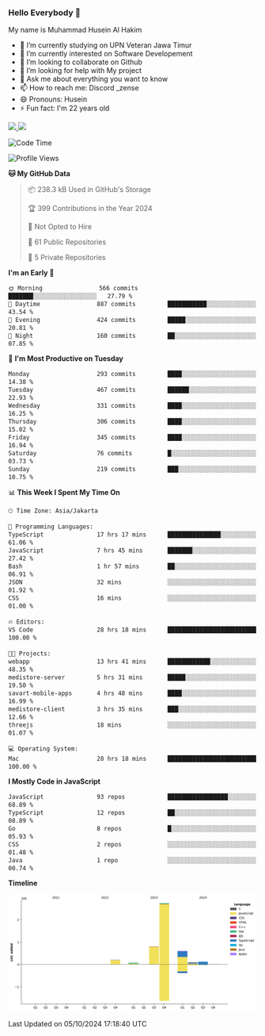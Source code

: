 ### Hello Everybody 👋

My name is Muhammad Husein Al Hakim

- 🔭 I’m currently studying on UPN Veteran Jawa Timur
- 🌱 I’m currently interested on Software Developement
- 👯 I’m looking to collaborate on Github
- 🤔 I’m looking for help with My project
- 💬 Ask me about everything you want to know
- 📫 How to reach me: Discord _zense
- 😄 Pronouns: Husein
- ⚡ Fun fact: I'm 22 years old

<p align="left">
<a href="https://github.com/huseinhq">
  <img height="180em" src="https://github-readme-stats-eight-theta.vercel.app/api?username=huseinhq&show_icons=true&theme=algolia&include_all_commits=true&count_private=true"/>
  <img height="180em" src="https://github-readme-stats-eight-theta.vercel.app/api/top-langs/?username=huseinhq&layout=compact&langs_count=8&theme=algolia"/>
</a>
</p>

<!--START_SECTION:waka-->
![Code Time](http://img.shields.io/badge/Code%20Time-1%2C501%20hrs%2046%20mins-blue)

![Profile Views](http://img.shields.io/badge/Profile%20Views-0-blue)

**🐱 My GitHub Data** 

> 📦 238.3 kB Used in GitHub's Storage 
 > 
> 🏆 399 Contributions in the Year 2024
 > 
> 🚫 Not Opted to Hire
 > 
> 📜 61 Public Repositories 
 > 
> 🔑 5 Private Repositories 
 > 
**I'm an Early 🐤** 

```text
🌞 Morning                566 commits         ███████░░░░░░░░░░░░░░░░░░   27.79 % 
🌆 Daytime                887 commits         ███████████░░░░░░░░░░░░░░   43.54 % 
🌃 Evening                424 commits         █████░░░░░░░░░░░░░░░░░░░░   20.81 % 
🌙 Night                  160 commits         ██░░░░░░░░░░░░░░░░░░░░░░░   07.85 % 
```
📅 **I'm Most Productive on Tuesday** 

```text
Monday                   293 commits         ████░░░░░░░░░░░░░░░░░░░░░   14.38 % 
Tuesday                  467 commits         ██████░░░░░░░░░░░░░░░░░░░   22.93 % 
Wednesday                331 commits         ████░░░░░░░░░░░░░░░░░░░░░   16.25 % 
Thursday                 306 commits         ████░░░░░░░░░░░░░░░░░░░░░   15.02 % 
Friday                   345 commits         ████░░░░░░░░░░░░░░░░░░░░░   16.94 % 
Saturday                 76 commits          █░░░░░░░░░░░░░░░░░░░░░░░░   03.73 % 
Sunday                   219 commits         ███░░░░░░░░░░░░░░░░░░░░░░   10.75 % 
```


📊 **This Week I Spent My Time On** 

```text
🕑︎ Time Zone: Asia/Jakarta

💬 Programming Languages: 
TypeScript               17 hrs 17 mins      ███████████████░░░░░░░░░░   61.06 % 
JavaScript               7 hrs 45 mins       ███████░░░░░░░░░░░░░░░░░░   27.42 % 
Bash                     1 hr 57 mins        ██░░░░░░░░░░░░░░░░░░░░░░░   06.91 % 
JSON                     32 mins             ░░░░░░░░░░░░░░░░░░░░░░░░░   01.92 % 
CSS                      16 mins             ░░░░░░░░░░░░░░░░░░░░░░░░░   01.00 % 

🔥 Editors: 
VS Code                  28 hrs 18 mins      █████████████████████████   100.00 % 

🐱‍💻 Projects: 
webapp                   13 hrs 41 mins      ████████████░░░░░░░░░░░░░   48.35 % 
medistore-server         5 hrs 31 mins       █████░░░░░░░░░░░░░░░░░░░░   19.50 % 
savart-mobile-apps       4 hrs 48 mins       ████░░░░░░░░░░░░░░░░░░░░░   16.99 % 
medistore-client         3 hrs 35 mins       ███░░░░░░░░░░░░░░░░░░░░░░   12.66 % 
threejs                  18 mins             ░░░░░░░░░░░░░░░░░░░░░░░░░   01.07 % 

💻 Operating System: 
Mac                      28 hrs 18 mins      █████████████████████████   100.00 % 
```

**I Mostly Code in JavaScript** 

```text
JavaScript               93 repos            █████████████████░░░░░░░░   68.89 % 
TypeScript               12 repos            ██░░░░░░░░░░░░░░░░░░░░░░░   08.89 % 
Go                       8 repos             █░░░░░░░░░░░░░░░░░░░░░░░░   05.93 % 
CSS                      2 repos             ░░░░░░░░░░░░░░░░░░░░░░░░░   01.48 % 
Java                     1 repo              ░░░░░░░░░░░░░░░░░░░░░░░░░   00.74 % 
```



**Timeline**

![Lines of Code chart](https://raw.githubusercontent.com/HuseinHQ/HuseinHQ/main/assets/bar_graph.png)


 Last Updated on 05/10/2024 17:18:40 UTC
<!--END_SECTION:waka-->
